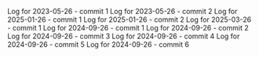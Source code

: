 Log for 2023-05-26 - commit 1
Log for 2023-05-26 - commit 2
Log for 2025-01-26 - commit 1
Log for 2025-01-26 - commit 2
Log for 2025-03-26 - commit 1
Log for 2024-09-26 - commit 1
Log for 2024-09-26 - commit 2
Log for 2024-09-26 - commit 3
Log for 2024-09-26 - commit 4
Log for 2024-09-26 - commit 5
Log for 2024-09-26 - commit 6
